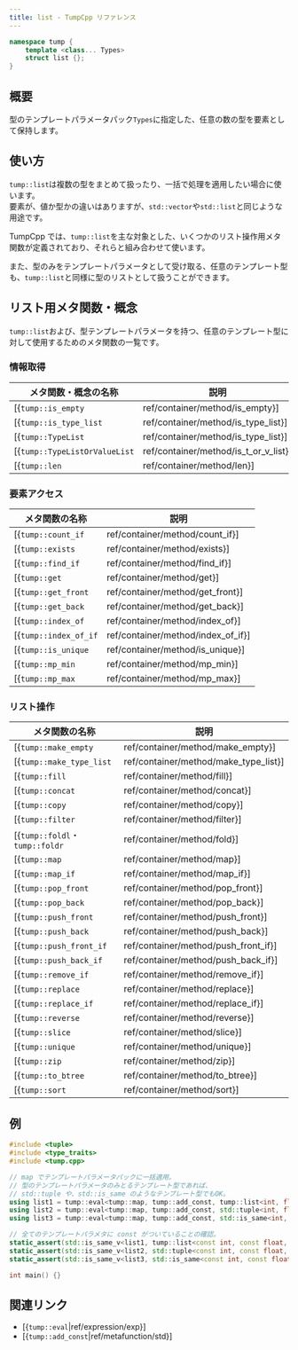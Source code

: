 ```yaml
---
title: list - TumpCpp リファレンス
---
```


```cpp
namespace tump {
    template <class... Types>
    struct list {};
}
```

## 概要

型のテンプレートパラメータパック`Types`に指定した、任意の数の型を要素として保持します。

## 使い方

`tump::list`は複数の型をまとめて扱ったり、一括で処理を適用したい場合に使います。  
要素が、値か型かの違いはありますが、`std::vector`や`std::list`と同じような用途です。

TumpCpp では、`tump::list`を主な対象とした、いくつかのリスト操作用メタ関数が定義されており、それらと組み合わせて使います。

また、型のみをテンプレートパラメータとして受け取る、任意のテンプレート型も、`tump::list`と同様に型のリストとして扱うことができます。

## リスト用メタ関数・概念

`tump::list`および、型テンプレートパラメータを持つ、任意のテンプレート型に対して使用するためのメタ関数の一覧です。

### 情報取得

| メタ関数・概念の名称 | 説明 |
| --- | --- |
| [{`tump::is_empty`|ref/container/method/is_empty}] | リストが空か判定します。 |
| [{`tump::is_type_list`|ref/container/method/is_type_list}] | 型のリストとして利用できるテンプレート型かどうか判定します。 |
| [{`tump::TypeList`|ref/container/method/is_type_list}] | 型のリストとして利用できるテンプレート型かどうか判定する制約です。 |
| [{`tump::TypeListOrValueList`|ref/container/method/is_t_or_v_list}] | 型または、値のリストとして利用できるテンプレート型かどうか判定します。 |
| [{`tump::len`|ref/container/method/len}] | リストの長さを取得します。 |

### 要素アクセス

| メタ関数の名称 | 説明 |
| --- | --- |
| [{`tump::count_if`|ref/container/method/count_if}] | 指定の条件に合致する要素の数を数えます。 |
| [{`tump::exists`|ref/container/method/exists}] | リストの要素に指定の型が含まれるかどうか判定します。 |
| [{`tump::find_if`|ref/container/method/find_if}] | リストの要素から、指定の条件に合致する最初の型を取得します。 |
| [{`tump::get`|ref/container/method/get}] | リスト要素のうち、指定の位置の型を取得します。 |
| [{`tump::get_front`|ref/container/method/get_front}] | リスト要素の先頭の型を取得します。 |
| [{`tump::get_back`|ref/container/method/get_back}] | リスト要素の最後尾の型を取得します。 |
| [{`tump::index_of`|ref/container/method/index_of}] | リストの要素から、指定の型が最初に見つかった位置を取得します。 |
| [{`tump::index_of_if`|ref/container/method/index_of_if}] | リストの要素から、指定の条件に合致する最初の型が見つかった位置を取得します。 |
| [{`tump::is_unique`|ref/container/method/is_unique}] | リストの要素の、重複の有無を判定します。 |
| [{`tump::mp_min`|ref/container/method/mp_min}] | リストの要素のうち、最小と判定される型を取得します。 |
| [{`tump::mp_max`|ref/container/method/mp_max}] | リストの要素のうち、最大と判定される型を取得します。 |

### リスト操作

| メタ関数の名称 | 説明 |
| --- | --- |
| [{`tump::make_empty`|ref/container/method/make_empty}] | 空のリストを作成します。 |
| [{`tump::make_type_list`|ref/container/method/make_type_list}] | 新しいリストを作成します。 |
| [{`tump::fill`|ref/container/method/fill}] | 全て同じ要素で埋めた状態の、新しいリストを作成します。 |
| [{`tump::concat`|ref/container/method/concat}] | 複数のリストを結合します。 |
| [{`tump::copy`|ref/container/method/copy}] | リストが持つテンプレートパラメータの内容を、別のリストに写します。 |
| [{`tump::filter`|ref/container/method/filter}] | リストが持つテンプレートパラメータから、条件に合致する要素のみ抽出します。 |
| [{`tump::foldl`・`tump::foldr`|ref/container/method/fold}] | 畳み込みを行います。 |
| [{`tump::map`|ref/container/method/map}] | リストが持つ全ての要素に任意の処理を適用します。 |
| [{`tump::map_if`|ref/container/method/map_if}] | リストが持つ要素のうち、指定の条件に合致する要素すべてに、任意の処理を適用します。 |
| [{`tump::pop_front`|ref/container/method/pop_front}] | リストの先頭の要素を削除します。 |
| [{`tump::pop_back`|ref/container/method/pop_back}] | リストの最後尾の要素を削除します。 |
| [{`tump::push_front`|ref/container/method/push_front}] | リストの先頭に要素を挿入します。 |
| [{`tump::push_back`|ref/container/method/push_back}] | リストの最後尾に要素を挿入します。 |
| [{`tump::push_front_if`|ref/container/method/push_front_if}] | リストの先頭に、指定の条件に一致する要素を挿入します。 |
| [{`tump::push_back_if`|ref/container/method/push_back_if}] | リストの先頭に、指定の条件に一致する要素を挿入します。 |
| [{`tump::remove_if`|ref/container/method/remove_if}] | リストが持つテンプレートパラメータから、条件に合致する要素のみ削除します。 |
| [{`tump::replace`|ref/container/method/replace}] | リストが持つ要素のうち、指定の型を新しい型で置き換えます。 |
| [{`tump::replace_if`|ref/container/method/replace_if}] | リストが持つ要素のうち、指定の条件に合致する型を新しい型で置き換えます。 |
| [{`tump::reverse`|ref/container/method/reverse}] | リストの要素の並びを反転します。 |
| [{`tump::slice`|ref/container/method/slice}] | リストの指定の範囲を切り出します。 |
| [{`tump::unique`|ref/container/method/unique}] | リストの重複している要素を削除します。 |
| [{`tump::zip`|ref/container/method/zip}] | 2 つのリストから要素を 1 つずつ取り出した組のリストを生成します。 |
| [{`tump::to_btree`|ref/container/method/to_btree}] | 型のリストを型のバイナリツリーに変換します。 |
| [{`tump::sort`|ref/container/method/sort}] | 型のリストを昇順に並び替えます。 |

<!-- ### その他 -->

<!-- | メタ関数の名称 | 説明 | -->
<!-- | --- | --- | -->
<!-- | [{`tump::fmap`|ref/container/method/fmap}] | リストがファンクタとして振舞うためのメタ関数です。機能は[{`tump::map`|ref/container/method/map}]とまったく同じです。 | -->
<!-- | [{`tump::pure`|ref/container/method/pure}] | メタ関数を、アプリカティブファンクタに適用可能な形に持ち上げます。 | -->
<!-- | [{`tump::ap`|ref/container/method/ap}] | リストがアプリカティブファンクタとして振舞うためのメタ関数です。アプリカティブファンクタに持ち上げられたメタ関数を、アプリカティブファンクタに適用します。 | -->
<!-- | [{`tump::ret`|ref/container/method/ret}] | メタ関数を、モナドに適用可能な形に持ち上げます。[{`tump::pure`|ref/container/method/pure}]の別名です。 | -->
<!-- | [{`tump::bind`|ref/container/method/bind}] | モナドから値を取り出し、モナドを返却するメタ関数に食わせます。 | -->

## 例

```cpp
#include <tuple>
#include <type_traits>
#include <tump.cpp>

// map でテンプレートパラメータパックに一括適用。
// 型のテンプレートパラメータのみとるテンプレート型であれば、
// std::tuple や、std::is_same のようなテンプレート型でもOK。
using list1 = tump::eval<tump::map, tump::add_const, tump::list<int, float, char>>;
using list2 = tump::eval<tump::map, tump::add_const, std::tuple<int, float, char>>;
using list3 = tump::eval<tump::map, tump::add_const, std::is_same<int, float>>;

// 全てのテンプレートパラメタに const がついていることの確認。
static_assert(std::is_same_v<list1, tump::list<const int, const float, const char>>);
static_assert(std::is_same_v<list2, std::tuple<const int, const float, const char>>);
static_assert(std::is_same_v<list3, std::is_same<const int, const float>>);

int main() {}
```

## 関連リンク

- [{`tump::eval`|ref/expression/exp}]
- [{`tump::add_const`|ref/metafunction/std}]
